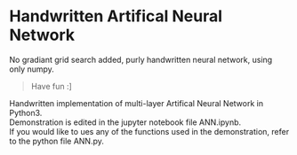 # Handwritten Artifical Neural Network
No gradiant grid search added, purly handwritten neural network, using only numpy.  

> Have fun :]

Handwritten implementation of multi-layer Artifical Neural Network in Python3.  
Demonstration is edited in the jupyter notebook file ANN.ipynb.  
If you would like to ues any of the functions used in the demonstration, refer to the python file ANN.py.
